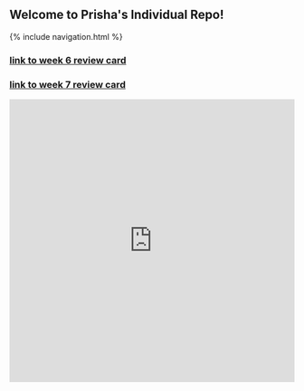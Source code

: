 ## Welcome to Prisha's Individual Repo!

{% include navigation.html %}

### [link to week 6 review card](https://github.com/PrishaB/Individual_Repo2.0/issues/7)
### [link to week 7 review card](https://github.com/PrishaB/Individual_Repo2.0/issues/8)

<iframe frameborder="0" width="100%" height="500px" src="https://replit.com/@PrishaBoreddy/PleasingFaithfulPostscript?embed=true"></iframe>
